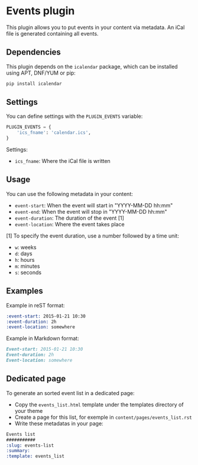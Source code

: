 Events plugin
=============

This plugin allows you to put events in your content via metadata. An
iCal file is generated containing all events.


Dependencies
------------

This plugin depends on the `icalendar` package, which can be installed
using APT, DNF/YUM or pip:

```sh
pip install icalendar
```


Settings
--------

You can define settings with the `PLUGIN_EVENTS` variable:

```python
PLUGIN_EVENTS = {
    'ics_fname': 'calendar.ics',
}
```

Settings:
- `ics_fname`: Where the iCal file is written


Usage
-----

You can use the following metadata in your content:
- `event-start`: When the event will start in "YYYY-MM-DD hh:mm"
- `event-end`: When the event will stop in "YYYY-MM-DD hh:mm"
- `event-duration`: The duration of the event [1]
- `event-location`: Where the event takes place

[1] To specify the event duration, use a number followed by a time unit:
- `w`: weeks
- `d`: days
- `h`: hours
- `m`: minutes
- `s`: seconds


Examples
--------

Example in reST format:
```reST
:event-start: 2015-01-21 10:30
:event-duration: 2h
:event-location: somewhere
```

Example in Markdown format:
```markdown
Event-start: 2015-01-21 10:30
Event-duration: 2h
Event-location: somewhere
```


Dedicated page
--------------

To generate an sorted event list in a dedicated page:
- Copy the `events_list.html` template under the templates directory of your theme
- Create a page for this list, for exemple in `content/pages/events_list.rst`
- Write these metadatas in your page:
```reST
Events list
###########
:slug: events-list
:summary:
:template: events_list
```
